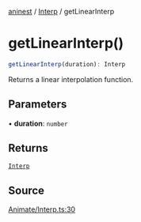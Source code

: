 [aninest](../../index.md) / [Interp](../index.md) / getLinearInterp

# getLinearInterp()

```ts
getLinearInterp(duration): Interp
```

Returns a linear interpolation function.

## Parameters

• **duration**: `number`

## Returns

[`Interp`](../type-aliases/Interp.md)

## Source

[Animate/Interp.ts:30](https://github.com/zphrs/aninest/blob/b0ed172/src/Animate/Interp.ts#L30)
